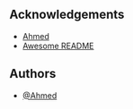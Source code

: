 ## Acknowledgements

 - [Ahmed](https://github.com/ahmed-Alsonaffi/my-repo1)
 - [Awesome README](https://github.com/matiassingers/awesome-readme)

## Authors

- [@Ahmed](https://github.com/ahmed-Alsonaffi/)

